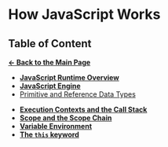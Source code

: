 # How JavaScript Works

## Table of Content

[**&larr; Back to the Main Page**](./../README.md)

<div></div>

- [**JavaScript Runtime Overview**](./js-runtime-overview.md)
- [**JavaScript Engine**](./js-engine.md)
- [Primitive and Reference Data Types](./primitives-objects.md)

<div></div>

- [**Execution Contexts and the Call Stack**](./call-stack.md)
- [**Scope and the Scope Chain**](./scope.md)
- [**Variable Environment**](./var-environment.md)
- [**The `this` keyword**](./this.md)

<div></div>

<br>
